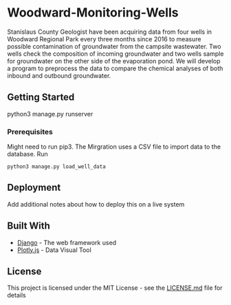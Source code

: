 # Woodward-Monitoring-Wells

Stanislaus County Geologist have been acquiring data from four wells in Woodward Regional Park every three months since 2016 to measure possible contamination of groundwater from the campsite wastewater. Two wells check the composition of incoming groundwater and two wells sample for groundwater on the other side of the evaporation pond. We will develop a program to preprocess the data to compare the chemical analyses of both inbound and outbound groundwater.


## Getting Started

python3 manage.py runserver

### Prerequisites

Might need to run pip3. The Mirgration uses a CSV file to import data to the database. Run 

```
python3 manage.py load_well_data
```

## Deployment

Add additional notes about how to deploy this on a live system

## Built With

* [Django](https://www.djangoproject.com/) - The web framework used
* [Plotly.js](https://github.com/plotly/plotly.js) - Data Visual Tool


## License

This project is licensed under the MIT License - see the [LICENSE.md](LICENSE.md) file for details
